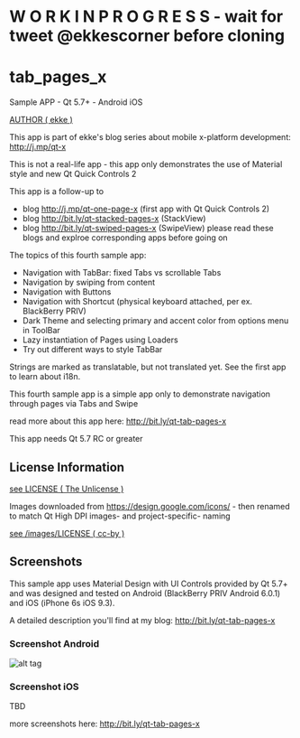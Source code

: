 # W O R K   I N   P R O G R E S S  - wait for tweet @ekkescorner before cloning

# tab_pages_x
Sample APP - Qt 5.7+ - Android iOS

[AUTHOR ( ekke )](AUTHOR.md)

This app is part of ekke's blog series about mobile x-platform development:
http://j.mp/qt-x

This is not a real-life app - this app only demonstrates the use of Material style and new Qt Quick Controls 2

This app is a follow-up to
* blog http://j.mp/qt-one-page-x (first app with Qt Quick Controls 2)
* blog http://bit.ly/qt-stacked-pages-x (StackView)
* blog http://bit.ly/qt-swiped-pages-x (SwipeView)
please read these blogs and explroe corresponding apps before going on

The topics of this fourth sample app:

* Navigation with TabBar: fixed Tabs vs scrollable Tabs
* Navigation by swiping from content
* Navigation with Buttons
* Navigation with Shortcut (physical keyboard attached, per ex. BlackBerry PRIV)
* Dark Theme and selecting primary and accent color from options menu in ToolBar
* Lazy instantiation of Pages using Loaders
* Try out different ways to style TabBar

Strings are marked as translatable, but not translated yet. See the first app to learn about i18n.

This fourth sample app is a simple app only to demonstrate navigation through pages via Tabs and Swipe
 
read more about this app here:
http://bit.ly/qt-tab-pages-x

This app needs Qt 5.7 RC or greater

## License Information
[see LICENSE ( The Unlicense )](LICENSE)

Images downloaded from https://design.google.com/icons/ - then renamed to match Qt High DPI images- and project-specific- naming

[see /images/LICENSE ( cc-by )](images/LICENSE)

## Screenshots
This sample app uses Material Design with UI Controls provided by Qt 5.7+ and was designed and tested on Android (BlackBerry PRIV Android 6.0.1) and iOS (iPhone 6s iOS 9.3).

A detailed description you'll find at my blog: http://bit.ly/qt-tab-pages-x

### Screenshot Android
![alt tag](https://appbus.files.wordpress.com/2016/06/android_tabs_01.png  "Screenshot Android Fix TabBar (Top)")

### Screenshot iOS
TBD

more screenshots here:
http://bit.ly/qt-tab-pages-x
